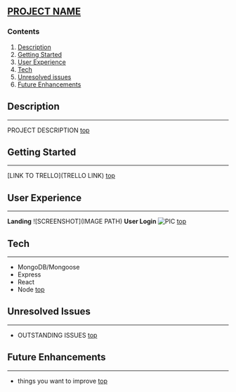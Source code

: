 ## [**PROJECT NAME**](https://insertyourlinkhere)
### <a name="home"></a> **Contents**
1. [Description](#desc)
2. [Getting Started](#start)
3. [User Experience](#ui) 
4. [Tech](#tech)
5. [Unresolved issues](#issues)
6. [Future Enhancements](#stretch)
## <a name="desc"></a> **Description**
________________
PROJECT DESCRIPTION
[top](#home)
## <a name="start"></a> **Getting Started**
________________
[LINK TO TRELLO](TRELLO LINK)
[top](#home)
## <a name="ui"></a> **User Experience**
________________
**Landing**
![SCREENSHOT](IMAGE PATH)
**User Login**
![PIC](PATH)
[top](#home)
## <a name="tech"></a> **Tech**
________________
* MongoDB/Mongoose
* Express
* React
* Node
[top](#home)
## <a name="issues"></a> **Unresolved Issues**
________________
* OUTSTANDING ISSUES
[top](#home)
## <a name="stretch"></a> **Future Enhancements**
________________
* things you want to improve
[top](#home)
